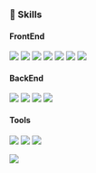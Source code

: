 ### 💪 Skills
#### FrontEnd
<p>
  <img src="https://img.shields.io/badge/HTML5-E34F26?style=flat-square&logo=HTML5&logoColor=white"/>
  <img src="https://img.shields.io/badge/CSS3-1572B6?style=flat-square&logo=CSS3&logoColor=white"/>
  <img src="https://img.shields.io/badge/Javascript-F7DF1E?style=flat-square&logo=Javascript&logoColor=white"/>
  <img src="https://img.shields.io/badge/React-61DAFB?style=flat-square&logo=React&logoColor=white"/>
  <img src="https://img.shields.io/badge/Redux-764ABC?style=flat-square&logo=Redux&logoColor=white"/>
  <img src="https://img.shields.io/badge/Redux_Saga-999999?style=flat-square&logo=Redux-Saga&logoColor=white"/>
  <img src="https://img.shields.io/badge/styled_components-DB7093?style=flat-square&logo=styled-components&logoColor=white"/>
</p>

#### BackEnd
<p>
  <img src="https://img.shields.io/badge/Java-007396?style=flat-square&logo=Java&logoColor=white"/> 
  <img src="https://img.shields.io/badge/Spring-6DB33F?style=flat-square&logo=Spring&logoColor=white"/>
  <img src="https://img.shields.io/badge/Spring_Boot-6DB33F?style=flat-square&logo=Spring_Boot&logoColor=white"/>
  <img src="https://img.shields.io/badge/MySQL-4479A1?style=flat-square&logo=MySQL&logoColor=white"/>
</p>

#### Tools
<p>
  <img src="https://img.shields.io/badge/IntelliJ-000000?style=flat-square&logo=IntelliJ_IDEA&logoColor=white"/>
  <img src="https://img.shields.io/badge/Eclipse-2C2255?style=flat-square&logo=Eclipse_IDE&logoColor=black"/>
  <img src="https://img.shields.io/badge/Git-F05032?style=flat-square&logo=Git&logoColor=white"/>
</p>

<p>
  <a href="mailto:jun17183@gmail.com" target="_blank"><img src="https://img.shields.io/badge/jun17183@gmail.com-EA4335?style=flat-square&logo=Gmail&logoColor=white"/></a>
</p>

